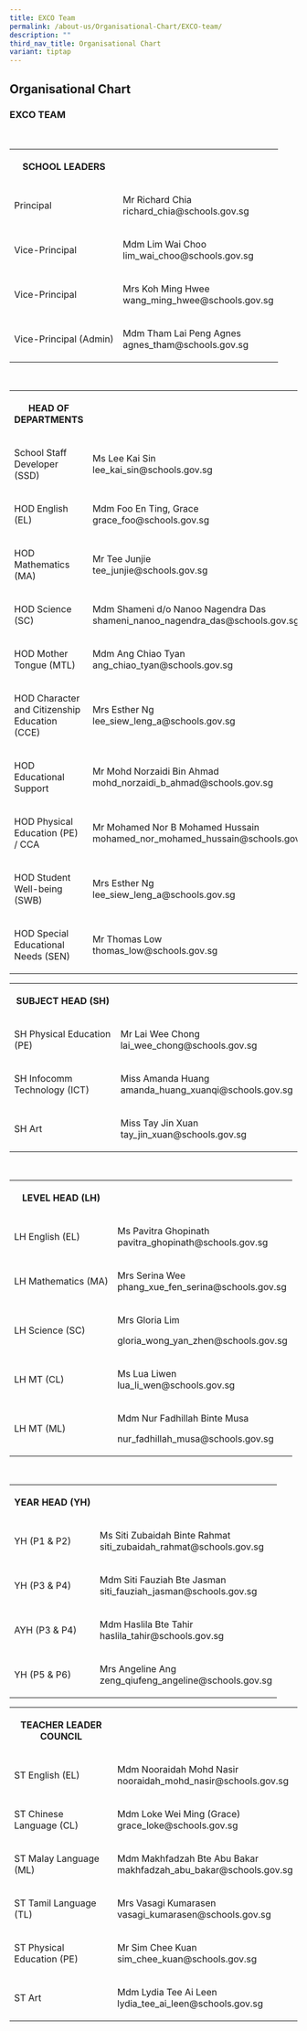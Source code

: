 ```yaml
---
title: EXCO Team
permalink: /about-us/Organisational-Chart/EXCO-team/
description: ""
third_nav_title: Organisational Chart
variant: tiptap
---
```

<h2>Organisational Chart</h2>
<h3>EXCO TEAM</h3>
<p>
<br>
</p>
<table style="minWidth: 50px">
<colgroup>
<col>
<col>
</colgroup>
<tbody>
<tr>
<th rowspan="1" colspan="1">
<p>SCHOOL LEADERS</p>
</th>
<th rowspan="1" colspan="1">
<p></p>
</th>
</tr>
<tr>
<td rowspan="1" colspan="1">
<p>Principal</p>
</td>
<td rowspan="1" colspan="1">
<p>Mr Richard Chia
<br>richard_chia@schools.gov.sg</p>
</td>
</tr>
<tr>
<td rowspan="1" colspan="1">
<p>Vice-Principal</p>
</td>
<td rowspan="1" colspan="1">
<p>Mdm Lim Wai Choo
<br>lim_wai_choo@schools.gov.sg</p>
</td>
</tr>
<tr>
<td rowspan="1" colspan="1">
<p>Vice-Principal</p>
</td>
<td rowspan="1" colspan="1">
<p>Mrs Koh Ming Hwee
<br>wang_ming_hwee@schools.gov.sg</p>
</td>
</tr>
<tr>
<td rowspan="1" colspan="1">
<p>Vice-Principal (Admin)</p>
</td>
<td rowspan="1" colspan="1">
<p>Mdm Tham Lai Peng Agnes
<br>agnes_tham@schools.gov.sg</p>
</td>
</tr>
</tbody>
</table>
<p>
<br>
</p>
<table style="minWidth: 50px">
<colgroup>
<col>
<col>
</colgroup>
<tbody>
<tr>
<th rowspan="1" colspan="1">
<p>HEAD OF DEPARTMENTS</p>
</th>
<th rowspan="1" colspan="1">
<p></p>
</th>
</tr>
<tr>
<td rowspan="1" colspan="1">
<p>School Staff Developer (SSD)</p>
</td>
<td rowspan="1" colspan="1">
<p>Ms Lee Kai Sin
<br>lee_kai_sin@schools.gov.sg</p>
</td>
</tr>
<tr>
<td rowspan="1" colspan="1">
<p>HOD English (EL)</p>
</td>
<td rowspan="1" colspan="1">
<p>Mdm Foo En Ting, Grace
<br>grace_foo@schools.gov.sg</p>
</td>
</tr>
<tr>
<td rowspan="1" colspan="1">
<p>HOD Mathematics (MA)</p>
</td>
<td rowspan="1" colspan="1">
<p>Mr Tee Junjie
<br>tee_junjie@schools.gov.sg</p>
</td>
</tr>
<tr>
<td rowspan="1" colspan="1">
<p>HOD Science (SC)</p>
</td>
<td rowspan="1" colspan="1">
<p>Mdm Shameni d/o Nanoo Nagendra Das
<br>shameni_nanoo_nagendra_das@schools.gov.sg</p>
</td>
</tr>
<tr>
<td rowspan="1" colspan="1">
<p>HOD Mother Tongue (MTL)</p>
</td>
<td rowspan="1" colspan="1">
<p>Mdm Ang Chiao Tyan
<br>ang_chiao_tyan@schools.gov.sg</p>
</td>
</tr>
<tr>
<td rowspan="1" colspan="1">
<p>HOD Character and Citizenship Education (CCE)</p>
</td>
<td rowspan="1" colspan="1">
<p>Mrs Esther Ng
<br>lee_siew_leng_a@schools.gov.sg</p>
</td>
</tr>
<tr>
<td rowspan="1" colspan="1">
<p>HOD Educational Support</p>
</td>
<td rowspan="1" colspan="1">
<p>Mr Mohd Norzaidi Bin Ahmad
<br>mohd_norzaidi_b_ahmad@schools.gov.sg</p>
</td>
</tr>
<tr>
<td rowspan="1" colspan="1">
<p>HOD Physical Education (PE) / CCA</p>
</td>
<td rowspan="1" colspan="1">
<p>Mr Mohamed Nor B Mohamed Hussain
<br>mohamed_nor_mohamed_hussain@schools.gov.sg</p>
</td>
</tr>
<tr>
<td rowspan="1" colspan="1">
<p>HOD Student Well-being (SWB)</p>
</td>
<td rowspan="1" colspan="1">
<p>Mrs Esther Ng
<br>lee_siew_leng_a@schools.gov.sg</p>
</td>
</tr>
<tr>
<td rowspan="1" colspan="1">
<p>HOD Special Educational Needs (SEN)</p>
<p></p>
<p></p>
</td>
<td rowspan="1" colspan="1">
<p>Mr Thomas Low
<br>thomas_low@schools.gov.sg</p>
<p></p>
<p></p>
</td>
</tr>
</tbody>
</table>
<table style="minWidth: 50px">
<colgroup>
<col>
<col>
</colgroup>
<tbody>
<tr>
<th rowspan="1" colspan="1">
<p>SUBJECT HEAD (SH)</p>
</th>
<th rowspan="1" colspan="1">
<p></p>
</th>
</tr>
<tr>
<td rowspan="1" colspan="1">
<p>SH Physical Education (PE)</p>
</td>
<td rowspan="1" colspan="1">
<p>Mr Lai Wee Chong
<br>lai_wee_chong@schools.gov.sg</p>
</td>
</tr>
<tr>
<td rowspan="1" colspan="1">
<p>SH Infocomm Technology (ICT)</p>
</td>
<td rowspan="1" colspan="1">
<p>Miss Amanda Huang
<br>amanda_huang_xuanqi@schools.gov.sg</p>
</td>
</tr>
<tr>
<td rowspan="1" colspan="1">
<p>SH Art</p>
</td>
<td rowspan="1" colspan="1">
<p>Miss Tay Jin Xuan
<br>tay_jin_xuan@schools.gov.sg</p>
</td>
</tr>
</tbody>
</table>
<p>
<br>
</p>
<table style="minWidth: 50px">
<colgroup>
<col>
<col>
</colgroup>
<tbody>
<tr>
<th rowspan="1" colspan="1">
<p>LEVEL HEAD (LH)</p>
</th>
<th rowspan="1" colspan="1">
<p></p>
</th>
</tr>
<tr>
<td rowspan="1" colspan="1">
<p>LH English (EL)</p>
</td>
<td rowspan="1" colspan="1">
<p>Ms Pavitra Ghopinath
<br>pavitra_ghopinath@schools.gov.sg</p>
</td>
</tr>
<tr>
<td rowspan="1" colspan="1">
<p>LH Mathematics (MA)</p>
</td>
<td rowspan="1" colspan="1">
<p>Mrs Serina Wee
<br>phang_xue_fen_serina@schools.gov.sg</p>
</td>
</tr>
<tr>
<td rowspan="1" colspan="1">
<p>LH Science (SC)</p>
</td>
<td rowspan="1" colspan="1">
<p>Mrs Gloria Lim</p>
<p>gloria_wong_yan_zhen@schools.gov.sg</p>
</td>
</tr>
<tr>
<td rowspan="1" colspan="1">
<p>LH MT (CL)</p>
</td>
<td rowspan="1" colspan="1">
<p>Ms Lua Liwen
<br>lua_li_wen@schools.gov.sg</p>
</td>
</tr>
<tr>
<td rowspan="1" colspan="1">
<p>LH MT (ML)</p>
</td>
<td rowspan="1" colspan="1">
<p>Mdm Nur Fadhillah Binte Musa</p>
<p>nur_fadhillah_musa@schools.gov.sg</p>
</td>
</tr>
</tbody>
</table>
<p>
<br>
</p>
<table style="minWidth: 50px">
<colgroup>
<col>
<col>
</colgroup>
<tbody>
<tr>
<th rowspan="1" colspan="1">
<p>YEAR HEAD (YH)</p>
</th>
<th rowspan="1" colspan="1">
<p></p>
</th>
</tr>
<tr>
<td rowspan="1" colspan="1">
<p>YH (P1 &amp; P2)</p>
</td>
<td rowspan="1" colspan="1">
<p>Ms Siti Zubaidah Binte Rahmat
<br>siti_zubaidah_rahmat@schools.gov.sg</p>
</td>
</tr>
<tr>
<td rowspan="1" colspan="1">
<p>YH (P3 &amp; P4)</p>
</td>
<td rowspan="1" colspan="1">
<p>Mdm Siti Fauziah Bte Jasman
<br>siti_fauziah_jasman@schools.gov.sg</p>
</td>
</tr>
<tr>
<td rowspan="1" colspan="1">
<p>AYH (P3 &amp; P4)</p>
</td>
<td rowspan="1" colspan="1">
<p>Mdm Haslila Bte Tahir
<br>haslila_tahir@schools.gov.sg</p>
</td>
</tr>
<tr>
<td rowspan="1" colspan="1">
<p>YH (P5 &amp; P6)</p>
</td>
<td rowspan="1" colspan="1">
<p>Mrs Angeline Ang
<br>zeng_qiufeng_angeline@schools.gov.sg</p>
</td>
</tr>
</tbody>
</table>
<p></p>
<table style="minWidth: 50px">
<colgroup>
<col>
<col>
</colgroup>
<tbody>
<tr>
<th rowspan="1" colspan="1">
<p>TEACHER LEADER COUNCIL</p>
</th>
<th rowspan="1" colspan="1">
<p></p>
</th>
</tr>
<tr>
<td rowspan="1" colspan="1">
<p>ST English (EL)</p>
</td>
<td rowspan="1" colspan="1">
<p>Mdm Nooraidah Mohd Nasir
<br>nooraidah_mohd_nasir@schools.gov.sg</p>
</td>
</tr>
<tr>
<td rowspan="1" colspan="1">
<p>ST Chinese Language (CL)</p>
</td>
<td rowspan="1" colspan="1">
<p>Mdm Loke Wei Ming (Grace)
<br>grace_loke@schools.gov.sg</p>
</td>
</tr>
<tr>
<td rowspan="1" colspan="1">
<p>ST Malay Language (ML)</p>
</td>
<td rowspan="1" colspan="1">
<p>Mdm Makhfadzah Bte Abu Bakar
<br>makhfadzah_abu_bakar@schools.gov.sg</p>
</td>
</tr>
<tr>
<td rowspan="1" colspan="1">
<p>ST Tamil Language (TL)</p>
</td>
<td rowspan="1" colspan="1">
<p>Mrs Vasagi Kumarasen
<br>vasagi_kumarasen@schools.gov.sg</p>
</td>
</tr>
<tr>
<td rowspan="1" colspan="1">
<p>ST Physical Education (PE)</p>
</td>
<td rowspan="1" colspan="1">
<p>Mr Sim Chee Kuan
<br>sim_chee_kuan@schools.gov.sg</p>
</td>
</tr>
<tr>
<td rowspan="1" colspan="1">
<p>ST Art</p>
</td>
<td rowspan="1" colspan="1">
<p>Mdm Lydia Tee Ai Leen
<br>lydia_tee_ai_leen@schools.gov.sg</p>
</td>
</tr>
</tbody>
</table>
<p></p>
